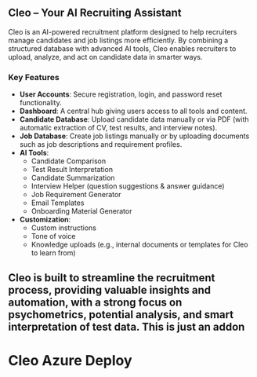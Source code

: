 ## Cleo – Your AI Recruiting Assistant

Cleo is an AI-powered recruitment platform designed to help recruiters manage candidates and job listings more efficiently. By combining a structured database with advanced AI tools, Cleo enables recruiters to upload, analyze, and act on candidate data in smarter ways.

### Key Features

- **User Accounts**: Secure registration, login, and password reset functionality.
- **Dashboard**: A central hub giving users access to all tools and content.
- **Candidate Database**: Upload candidate data manually or via PDF (with automatic extraction of CV, test results, and interview notes).
- **Job Database**: Create job listings manually or by uploading documents such as job descriptions and requirement profiles.
- **AI Tools**:
  - Candidate Comparison
  - Test Result Interpretation
  - Candidate Summarization
  - Interview Helper (question suggestions & answer guidance)
  - Job Requirement Generator
  - Email Templates
  - Onboarding Material Generator
- **Customization**:
  - Custom instructions
  - Tone of voice
  - Knowledge uploads (e.g., internal documents or templates for Cleo to learn from)

Cleo is built to streamline the recruitment process, providing valuable insights and automation, with a strong focus on psychometrics, potential analysis, and smart interpretation of test data.
This is just an addon
---
# Cleo Azure Deploy

